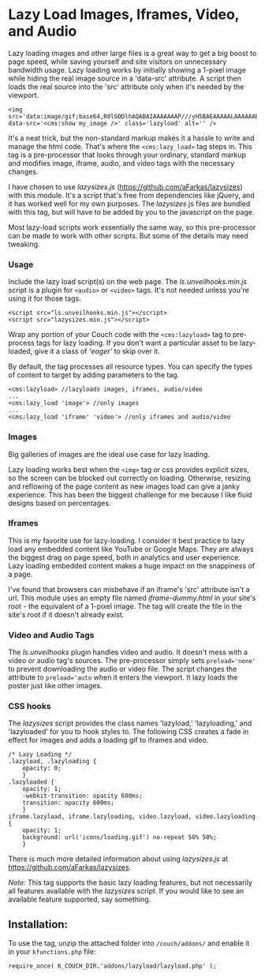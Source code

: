 # Lazy Load Images, Iframes, Video, and Audio

Lazy loading images and other large files is a great way to get a big boost to page speed, while saving yourself and site visitors on unnecessary bandwidth usage. Lazy loading works by initially showing a 1-pixel image while hiding the real image source in a 'data-src' attribute. A script then loads the real source into the 'src' attribute only when it's needed by the viewport. 

    <img src='data:image/gif;base64,R0lGODlhAQABAIAAAAAAAP///yH5BAEAAAAALAAAAAABAAEAAAIBRAA7' data-src='<cms:show my_image />' class='lazyload' alt='' />
    
It's a neat trick, but the non-standard markup makes it a hassle to write and manage the html code. That's where the `<cms:lazy_load>` tag steps in. This tag is a pre-processor that looks through your ordinary, standard markup and modifies image, iframe, audio, and video tags with the necessary changes.

I have chosen to use _lazysizes.js_ (https://github.com/aFarkas/lazysizes) with this module. It's a script that's free from dependencies like jQuery, and it has worked well for my own purposes. The _lazysizes_ js files are bundled with this tag, but will have to be added by you to the javascript on the page.

Most lazy-load scripts work essentially the same way, so this pre-processor can be made to work with other scripts. But some of the details may need tweaking.

### Usage

Include the lazy load script(s) on the web page. The _ls.unveilhooks.min.js_ script is a plugin for `<audio>` or `<video>` tags. It's not needed unless you're using it for those tags.

    <script src="ls.unveilhooks.min.js"></script>
    <script src="lazysizes.min.js"></script>
    
Wrap any portion of your Couch code with the `<cms:lazyload>` tag to pre-process tags for lazy loading. If you don't want a particular asset to be lazy-loaded, give it a class of _'eager'_ to skip over it.

By default, the tag processes all resource types. You can specify the types of content to target by adding parameters to the tag.

    <cms:lazyload> //lazyloads images, iframes, audio/video
    ...
    <cms:lazy_load 'image'> //only images
    ...
    <cms:lazy_load 'iframe' 'video'> //only iframes and audio/video

### Images
Big galleries of images are the ideal use case for lazy loading.

Lazy loading works best when the `<img>` tag or css provides explicit sizes, so the screen can be blocked out correctly on loading. Otherwise, resizing and reflowing of the page content as new images load can give a janky experience. This has been the biggest challenge for me because I like fluid designs based on percentages.

### Iframes
This is my favorite use for lazy-loading. I consider it best practice to lazy load any embedded content like YouTube or Google Maps. They are always the biggest drag on page speed, both in analytics and user experience. Lazy loading embedded content makes a huge impact on the snappiness of a page. 

I've found that browsers can misbehave if an iframe's 'src' attribute isn't a url. This module uses an empty file named _iframe-dummy.html_ in your site's root - the equivalent of a 1-pixel image. The tag will create the file in the site's root if it doesn't already exist.

### Video and Audio Tags
The _ls.unveilhooks_ plugin handles video and audio. It doesn't mess with a video or audio tag's sources. The pre-processor simply sets `preload='none'` to prevent downloading the audio or video file. The script changes the attribute to `preload='auto` when it enters the viewport. It lazy loads the poster just like other images.

### CSS hooks
The _lazysizes_ script provides the class names 'lazyload,' 'lazyloading,' and 'lazyloaded' for you to hook styles to. The following CSS creates a fade in effect for images and adds a loading gif to iframes and video.

    /* Lazy Loading */
    .lazyload, .lazyloading {
        opacity: 0;
        }
    .lazyloaded {
        opacity: 1;
        -webkit-transition: opacity 600ms;
        transition: opacity 600ms;
        }
    iframe.lazyload, iframe.lazyloading, video.lazyload, video.lazyloading {
        opacity: 1;
        background: url('icons/loading.gif') no-repeat 50% 50%;
        }

There is much more detailed information about using _lazysizes.js_ at https://github.com/aFarkas/lazysizes.

_Note:_ This tag supports the basic lazy loading features, but not necessarily all features available with the _lazysizes_ script. If you would like to see an available feature supported, say something. 

## Installation:
To use the tag, unzip the attached folder into `/couch/addons/` and enable it in your `kfunctions.php` file:

    require_once( K_COUCH_DIR.'addons/lazyload/lazyload.php' );
